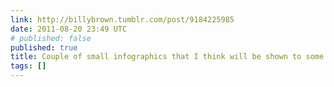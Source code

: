 ```yaml
---
link: http://billybrown.tumblr.com/post/9184225985
date: 2011-08-20 23:49 UTC
# published: false
published: true
title: Couple of small infographics that I think will be shown to some...
tags: []
---
```



